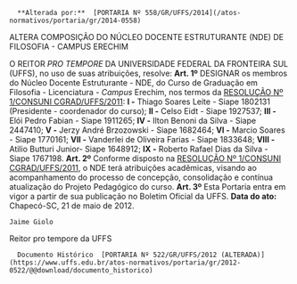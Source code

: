       **Alterada por:**  [PORTARIA Nº 558/GR/UFFS/2014](/atos-normativos/portaria/gr/2014-0558) 

   ALTERA COMPOSIÇÃO DO NÚCLEO DOCENTE ESTRUTURANTE (NDE) DE FILOSOFIA - CAMPUS ERECHIM  

 O REITOR *PRO TEMPORE*  DA UNIVERSIDADE FEDERAL DA FRONTEIRA SUL (UFFS), no uso de suas atribuições, resolve:   **Art. 1º**  DESIGNAR os membros do Núcleo Docente Estruturante - NDE, do Curso de Graduação em Filosofia - Licenciatura - *Campus*  Erechim, nos termos da [RESOLUÇÃO Nº 1/CONSUNI CGRAD/UFFS/2011](https://www.uffs.edu.br/atos-normativos/resolucao/consunicgrad/2011-0001): **I -**  Thiago Soares Leite - Siape 1802131 (Presidente - coordenador do curso); **II -**  Celso Eidt - Siape 1927537; **III -**  Elói Pedro Fabian - Siape 1911265; **IV -**  Ilton Benoni da Silva - Siape 2447410; **V -**  Jerzy André Brzozowski - Siape 1682464; **VI -**  Marcio Soares - Siape 1770161; **VII -**  Vanderlei de Oliveira Farias - Siape 1833648; **VIII -**  Atilio Butturi Junior- Siape 1648912; **IX -**  Roberto Rafael Dias da Silva - Siape 1767198.   **Art. 2º**  Conforme disposto na [RESOLUÇÃO Nº 1/CONSUNI CGRAD/UFFS/2011](https://www.uffs.edu.br/atos-normativos/resolucao/consunicgrad/2011-0001), o NDE terá atribuições acadêmicas, visando ao acompanhamento do processo de concepção, consolidação e contínua atualização do Projeto Pedagógico do curso.   **Art. 3º**  Esta Portaria entra em vigor a partir de sua publicação no Boletim Oficial da UFFS.        **Data do ato:** Chapecó-SC, 21 de maio de 2012.   
 

    Jaime Giolo    
 Reitor pro tempore da UFFS 

      Documento Histórico  [PORTARIA Nº 522/GR/UFFS/2012 (ALTERADA)](https://www.uffs.edu.br/atos-normativos/portaria/gr/2012-0522/@@download/documento_historico)     
      
